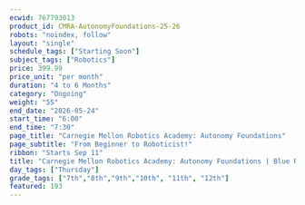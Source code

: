 ```yaml
---
ecwid: 767793013
product_id: CMRA-AutonomyFoundations-25-26
robots: "noindex, follow"
layout: "single"
schedule_tags: ["Starting Soon"]
subject_tags: ["Robotics"]
price: 399.99
price_unit: "per month"
duration: "4 to 6 Months"
category: "Ongoing"
weight: "55"
end_date: "2026-05-24"
start_time: "6:00"
end_time: "7:30"
page_title: "Carnegie Mellon Robotics Academy: Autonomy Foundations"
page_subtitle: "From Beginner to Roboticist!"
ribbon: "Starts Sep 11"
title: "Carnegie Mellon Robotics Academy: Autonomy Foundations | Blue Ridge Boost"
day_tags: ["Thursday"]
grade_tags: ["7th","8th","9th","10th", "11th", "12th"]
featured: 193
---
```

